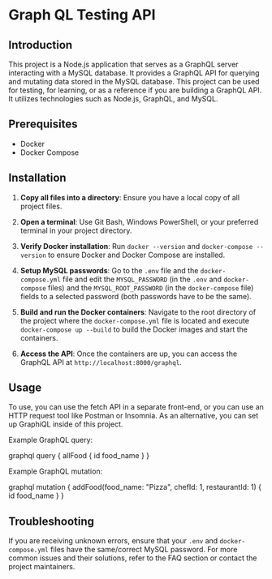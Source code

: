 # Graph QL Testing API

## Introduction

This project is a Node.js application that serves as a GraphQL server interacting with a MySQL database. It provides a GraphQL API for querying and mutating data stored in the MySQL database. This project can be used for testing, for learning, or as a reference if you are building a GraphQL API. It utilizes technologies such as Node.js, GraphQL, and MySQL.

## Prerequisites

- Docker
- Docker Compose

## Installation

1. **Copy all files into a directory**: Ensure you have a local copy of all project files.

2. **Open a terminal**: Use Git Bash, Windows PowerShell, or your preferred terminal in your project directory.

3. **Verify Docker installation**: Run `docker --version` and `docker-compose --version` to ensure Docker and Docker Compose are installed.

4. **Setup MySQL passwords**: Go to the `.env` file and the `docker-compose.yml` file and edit the `MYSQL_PASSWORD` (in the `.env` and `docker-compose` files) and the `MYSQL_ROOT_PASSWORD` (in the `docker-compose` file) fields to a selected password (both passwords have to be the same).

5. **Build and run the Docker containers**: Navigate to the root directory of the project where the `docker-compose.yml` file is located and execute `docker-compose up --build` to build the Docker images and start the containers.

6. **Access the API**: Once the containers are up, you can access the GraphQL API at `http://localhost:8000/graphql`.

## Usage

To use, you can use the fetch API in a separate front-end, or you can use an HTTP request tool like Postman or Insomnia. As an alternative, you can set up GraphiQL inside of this project. 

Example GraphQL query:

graphql query { allFood { id food_name } }

Example GraphQL mutation:

graphql mutation { addFood(food_name: "Pizza", chefId: 1, restaurantId: 1) { id food_name } }

## Troubleshooting

If you are receiving unknown errors, ensure that your `.env` and `docker-compose.yml` files have the same/correct MySQL password. For more common issues and their solutions, refer to the FAQ section or contact the project maintainers.
